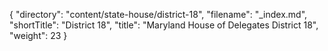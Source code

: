 {
  "directory": "content/state-house/district-18",
  "filename": "_index.md",
  "shortTitle": "District 18",
  "title": "Maryland House of Delegates District 18",
  "weight": 23
}
